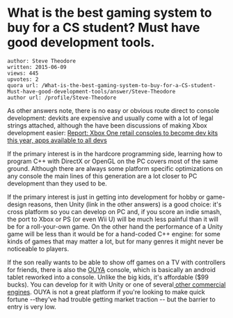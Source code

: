 # What is the best gaming system to buy for a CS student? Must have good development tools.

	author: Steve Theodore
	written: 2015-06-09
	views: 445
	upvotes: 2
	quora url: /What-is-the-best-gaming-system-to-buy-for-a-CS-student-Must-have-good-development-tools/answer/Steve-Theodore
	author url: /profile/Steve-Theodore


As other answers note, there is no easy or obvious route direct to console development: devkits are expensive and usually come with a lot of legal strings attached, although the have been discussions of making Xbox development easier: [Report: Xbox One retail consoles to become dev kits this year, apps available to all devs](http://www.polygon.com/2015/2/17/8051525/xbox-one-dev-kit-retail-app-development-universal)

If the primary interest is in the hardcore programming side, learning how to program C++ with DirectX or OpenGL on the PC covers most of the same ground. Although there are always some platform specific optimizations on any console the main lines of this generation are a lot closer to PC development than they used to be.

If the primary interest is just in getting into development for hobby or game-design reasons, then Unity (link in the other answers) is a good choice: it's cross platform so you can develop on PC and, if you score an indie smash, the port to Xbox or PS (or even Wii U) will be much less painful than it will be for a roll-your-own game. On the other hand the performance of a Unity game will be less than it would be for a hand-coded C++ engine: for some kinds of games that may matter a lot, but for many genres it might never be noticeable to players. 

If the son really wants to be able to show off games on a TV with controllers for friends, there is also the [OUYA](https://www.ouya.tv/) console, which is basically an android tablet reworked into a console. Unlike the big kids, it's affordable ($99 bucks). You can develop for it with Unity or one of several[ other commercial engines](https://www.ouya.tv/developer-kit/). OUYA is not a great platform if you're looking to make quick fortune --they've had trouble getting market traction -- but the barrier to entry is very low.

